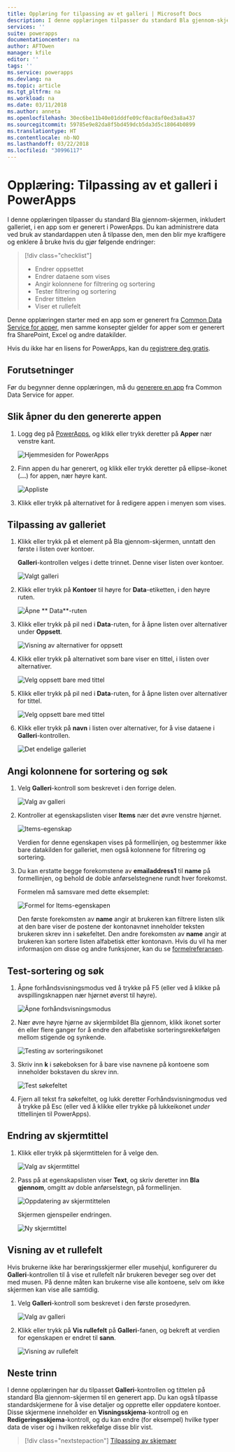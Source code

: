 ```yaml
---
title: Opplæring for tilpassing av et galleri | Microsoft Docs
description: I denne opplæringen tilpasser du standard Bla gjennom-skjermen, inkludert galleriet, i en app som er generert i PowerApps.
services: ''
suite: powerapps
documentationcenter: na
author: AFTOwen
manager: kfile
editor: ''
tags: ''
ms.service: powerapps
ms.devlang: na
ms.topic: article
ms.tgt_pltfrm: na
ms.workload: na
ms.date: 03/11/2018
ms.author: anneta
ms.openlocfilehash: 30ec6be11b40e01dddfe09cf0ac8af0ed3a8a437
ms.sourcegitcommit: 59785e9e82da8f5bd459dcb5da3d5c18064b0899
ms.translationtype: HT
ms.contentlocale: nb-NO
ms.lasthandoff: 03/22/2018
ms.locfileid: "30996117"
---
```

# <a name="tutorial-customize-a-gallery-in-powerapps"></a>Opplæring: Tilpassing av et galleri i PowerApps
I denne opplæringen tilpasser du standard Bla gjennom-skjermen, inkludert galleriet, i en app som er generert i PowerApps. Du kan administrere data ved bruk av standardappen uten å tilpasse den, men den blir mye kraftigere og enklere å bruke hvis du gjør følgende endringer:

> [!div class="checklist"]
> * Endrer oppsettet
> * Endrer dataene som vises
> * Angir kolonnene for filtrering og sortering
> * Tester filtrering og sortering
> * Endrer tittelen
> * Viser et rullefelt

Denne opplæringen starter med en app som er generert fra [Common Data Service for apper](../common-data-service/data-platform-intro.md), men samme konsepter gjelder for apper som er generert fra SharePoint, Excel og andre datakilder. 

Hvis du ikke har en lisens for PowerApps, kan du [registrere deg gratis](../signup-for-powerapps.md).

## <a name="prerequisites"></a>Forutsetninger
Før du begynner denne opplæringen, må du [generere en app](data-platform-create-app.md) fra Common Data Service for apper.

## <a name="open-the-generated-app"></a>Slik åpner du den genererte appen
1. Logg deg på [PowerApps](https://web.powerapps.com), og klikk eller trykk deretter på **Apper** nær venstre kant.

    ![Hjemmesiden for PowerApps](./media/customize-layout-sharepoint/sign-in.png)

1. Finn appen du har generert, og klikk eller trykk deretter på ellipse-ikonet (**...**) for appen, nær høyre kant.

    ![Appliste](./media/customize-layout-sharepoint/open-for-edit.png)

1. Klikk eller trykk på alternativet for å redigere appen i menyen som vises. 

## <a name="customize-the-gallery"></a>Tilpassing av galleriet
1. Klikk eller trykk på et element på Bla gjennom-skjermen, unntatt den første i listen over kontoer.

    **Galleri**-kontrollen velges i dette trinnet. Denne viser listen over kontoer.

    ![Valgt galleri](./media/customize-layout-sharepoint/select-gallery.png)

1. Klikk eller trykk på **Kontoer** til høyre for **Data**-etiketten, i den høyre ruten.

    ![Åpne ** Data**-ruten](./media/customize-layout-sharepoint/open-data-pane.png)

1. Klikk eller trykk på pil ned i **Data**-ruten, for å åpne listen over alternativer under **Oppsett**.

    ![Visning av alternativer for oppsett](./media/customize-layout-sharepoint/show-layouts.png)

1. Klikk eller trykk på alternativet som bare viser en tittel, i listen over alternativer.

    ![Velg oppsett bare med tittel](./media/customize-layout-sharepoint/choose-layout.png)

1. Klikk eller trykk på pil ned i **Data**-ruten, for å åpne listen over alternativer for tittel.

    ![Velg oppsett bare med tittel](./media/customize-layout-sharepoint/show-title-options.png)

1. Klikk eller trykk på **navn** i listen over alternativer, for å vise dataene i **Galleri**-kontrollen.

    ![Det endelige galleriet](./media/customize-layout-sharepoint/final-gallery.png)


## <a name="set-the-sort-and-search-columns"></a>Angi kolonnene for sortering og søk
1. Velg **Galleri**-kontroll som beskrevet i den forrige delen.

    ![Valg av galleri](./media/customize-layout-sharepoint/select-gallery-title.png)

2. Kontroller at egenskapslisten viser **Items**  nær det øvre venstre hjørnet.

    ![Items-egenskap](./media/customize-layout-sharepoint/items-property.png)

    Verdien for denne egenskapen vises på formellinjen, og bestemmer ikke bare datakilden for galleriet, men også kolonnene for filtrering og sortering.

1. Du kan erstatte begge forekomstene av **emailaddress1** til **name** på formellinjen, og behold de doble anførselstegnene rundt hver forekomst.

    Formelen må samsvare med dette eksemplet:

    ![Formel for Items-egenskapen](./media/customize-layout-sharepoint/items-value.png)

    Den første forekomsten av **name** angir at brukeren kan filtrere listen slik at den bare viser de postene der kontonavnet inneholder teksten brukeren skrev inn i søkefeltet. Den andre forekomsten av **name** angir at brukeren kan sortere listen alfabetisk etter kontonavn. Hvis du vil ha mer informasjon om disse og andre funksjoner, kan du se [formelreferansen](formula-reference.md).

## <a name="test-sorting-and-searching"></a>Test-sortering og søk
1. Åpne forhåndsvisningsmodus ved å trykke på F5 (eller ved å klikke på avspillingsknappen nær hjørnet øverst til høyre).

    ![Åpne forhåndsvisningsmodus](./media/customize-layout-sharepoint/open-preview.png)

1. Nær øvre høyre hjørne av skjermbildet Bla gjennom, klikk ikonet sorter én eller flere ganger for å endre den alfabetiske sorteringsrekkefølgen mellom stigende og synkende.

    ![Testing av sorteringsikonet](./media/customize-layout-sharepoint/sort-button.png)

1. Skriv inn **k** i søkeboksen for å bare vise navnene på kontoene som inneholder bokstaven du skrev inn.

    ![Test søkefeltet](./media/customize-layout-sharepoint/test-filter.png)

1. Fjern all tekst fra søkefeltet, og lukk deretter Forhåndsvisningmodus ved å trykke på Esc (eller ved å klikke eller trykke på lukkeikonet *under* tittellinjen til PowerApps).

## <a name="change-the-title-of-the-screen"></a>Endring av skjermtittel
1. Klikk eller trykk på skjermtittelen for å velge den.

    ![Valg av skjermtittel](./media/customize-layout-sharepoint/select-title.png)

1. Pass på at egenskapslisten viser **Text**, og skriv deretter inn **Bla gjennom**, omgitt av doble anførselstegn, på formellinjen.

    ![Oppdatering av skjermtittelen](./media/customize-layout-sharepoint/change-screen-title.png)

    Skjermen gjenspeiler endringen.

    ![Ny skjermtittel](./media/customize-layout-sharepoint/new-screen-title.png)

## <a name="show-a-scroll-bar"></a>Visning av et rullefelt
Hvis brukerne ikke har berøringsskjermer eller musehjul, konfigurerer du **Galleri**-kontrollen til å vise et rullefelt når brukeren beveger seg over det med musen. På denne måten kan brukerne vise alle kontoene, selv om ikke skjermen kan vise alle samtidig.

1. Velg **Galleri**-kontroll som beskrevet i den første prosedyren.

    ![Valg av galleri](./media/customize-layout-sharepoint/select-gallery-sorted.png)

1. Klikk eller trykk på **Vis rullefelt** på **Galleri**-fanen, og bekreft at verdien for egenskapen er endret til **sann**. 

    ![Visning av rullefelt](./media/customize-layout-sharepoint/show-scrollbar.png)

## <a name="next-steps"></a>Neste trinn
I denne opplæringen har du tilpasset **Galleri**-kontrollen og tittelen på standard Bla gjennom-skjermen til en generert app. Du kan også tilpasse standardskjermene for å vise detaljer og opprette eller oppdatere kontoer. Disse skjermene inneholder en **Visningsskjema**-kontroll og en **Redigeringsskjema**-kontroll, og du kan endre (for eksempel) hvilke typer data de viser og i hvilken rekkefølge disse blir vist.

> [!div class="nextstepaction"]
> [Tilpassing av skjemaer](customize-forms-sharepoint.md)